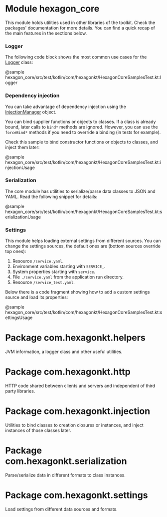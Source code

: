 
# Module hexagon_core

This module holds utilities used in other libraries of the toolkit. Check the packages'
documentation for more details. You can find a quick recap of the main features in the sections
below.

### Logger

The following code block shows the most common use cases for the [Logger] class:

@sample hexagon_core/src/test/kotlin/com/hexagonkt/HexagonCoreSamplesTest.kt:logger

[Logger]: com.hexagonkt.helpers/-logger/index.md

### Dependency injection

You can take advantage of dependency injection using the [InjectionManager] object.

You can bind supplier functions or objects to classes. If a class is already bound, later calls to
`bind*` methods are ignored. However, you can use the `forceBind*` methods if you need to override
a binding (in tests for example).

Check this sample to bind constructor functions or objects to classes, and inject them later:

@sample hexagon_core/src/test/kotlin/com/hexagonkt/HexagonCoreSamplesTest.kt:injectionUsage

[InjectionManager]: com.hexagonkt.injection/-injection-manager/index.md

### Serialization

The core module has utilities to serialize/parse data classes to JSON and YAML. Read the following
snippet for details:

@sample hexagon_core/src/test/kotlin/com/hexagonkt/HexagonCoreSamplesTest.kt:serializationUsage

### Settings

This module helps loading external settings from different sources. You can change the settings
sources, the default ones are (bottom sources override top ones):

1. Resource `/service.yaml`.
2. Environment variables starting with `SERVICE_`.
3. System properties starting with `service`.
4. File `./service.yaml` from the application run directory.
5. Resource `/service_test.yaml`.

Below there is a code fragment showing how to add a custom settings source and load its properties:

@sample hexagon_core/src/test/kotlin/com/hexagonkt/HexagonCoreSamplesTest.kt:settingsUsage

# Package com.hexagonkt.helpers

JVM information, a logger class and other useful utilities.

# Package com.hexagonkt.http

HTTP code shared between clients and servers and independent of third party libraries.

# Package com.hexagonkt.injection

Utilities to bind classes to creation closures or instances, and inject instances of those classes
later.

# Package com.hexagonkt.serialization

Parse/serialize data in different formats to class instances.

# Package com.hexagonkt.settings

Load settings from different data sources and formats.


